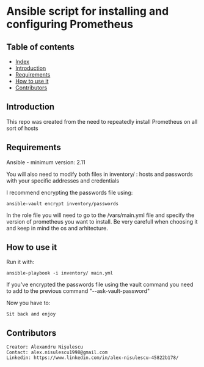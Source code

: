 # Ansible script for installing and configuring Prometheus

## Table of contents
  * [Index](#index)
  * [Introduction](#introduction)
  * [Requirements](#requirements)
  * [How to use it](#how-to-use-it)
  * [Contributors](#contributors)


## Introduction
This repo was created from the need to repeatedly install Prometheus on all sort of hosts
    

## Requirements

Ansible - minimum version: 2.11

You will also need to modify both files in inventory/ : hosts and passwords with your specific addresses and credentials

I recommend encrypting the passwords file using:

    ansible-vault encrypt inventory/passwords

In the role file you will need to go to the /vars/main.yml file and specify the version of prometheus you want to install. Be very carefull when choosing it and keep in mind the os and arhitecture.

## How to use it
Run it with:

    ansible-playbook -i inventory/ main.yml

If you've encrypted the passwords file using the vault command you need to add to the previous command "--ask-vault-password"

Now you have to:

    Sit back and enjoy

## Contributors
    Creator: Alexandru Nișulescu
    Contact: alex.nisulescu1998@gmail.com
    Linkedin: https://www.linkedin.com/in/alex-nisulescu-45822b178/
